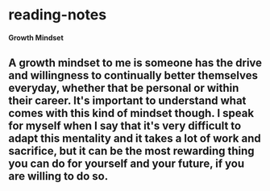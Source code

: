 # reading-notes
#### Growth Mindset
## A growth mindset to me is someone has the **drive** and **willingness** to continually better themselves everyday, whether that be personal or within their career. It's important to understand what comes with this kind of mindset though. I speak for myself when I say that it's **very** difficult to adapt this mentality and it takes a lot of work and sacrifice, but it can be the most rewarding thing you can do for yourself and your future, if you are willing to do so.
